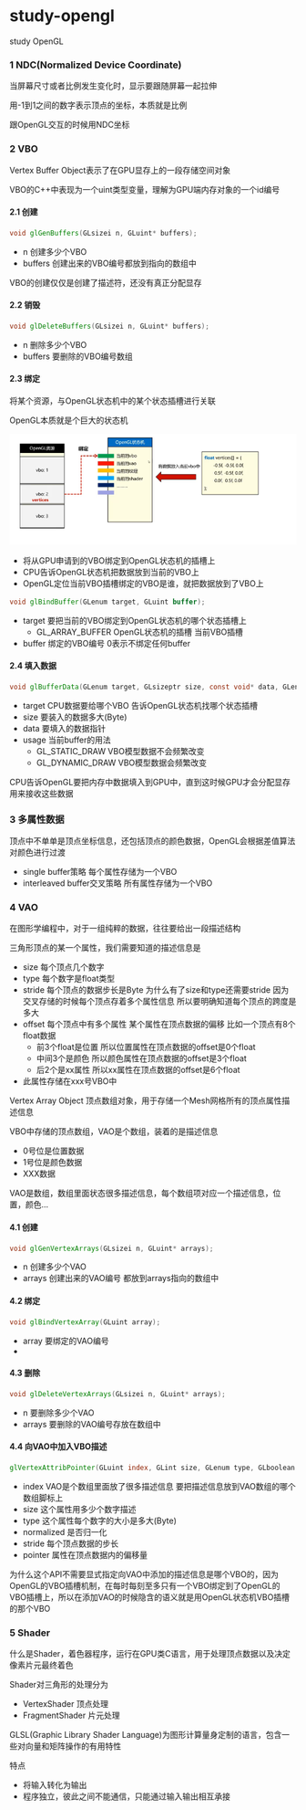 # study-opengl
study OpenGL

### 1 NDC(Normalized Device Coordinate)

当屏幕尺寸或者比例发生变化时，显示要跟随屏幕一起拉伸

用-1到1之间的数字表示顶点的坐标，本质就是比例

跟OpenGL交互的时候用NDC坐标

### 2 VBO

Vertex Buffer Object表示了在GPU显存上的一段存储空间对象

VBO的C++中表现为一个uint类型变量，理解为GPU端内存对象的一个id编号

#### 2.1 创建

```glsl
void glGenBuffers(GLsizei n, GLuint* buffers);
```

- n 创建多少个VBO
- buffers 创建出来的VBO编号都放到指向的数组中

VBO的创建仅仅是创建了描述符，还没有真正分配显存

#### 2.2 销毁

```glsl
void glDeleteBuffers(GLsizei n, GLuint* buffers);
```

- n 删除多少个VBO
- buffers 要删除的VBO编号数组

#### 2.3 绑定

将某个资源，与OpenGL状态机中的某个状态插槽进行关联

OpenGL本质就是个巨大的状态机

![](./doc/img/1751186646.png)

- 将从GPU申请到的VBO绑定到OpenGL状态机的插槽上
- CPU告诉OpenGL状态机把数据放到当前的VBO上
- OpenGL定位当前VBO插槽绑定的VBO是谁，就把数据放到了VBO上

```glsl
void glBindBuffer(GLenum target, GLuint buffer);
```

- target 要把当前的VBO绑定到OpenGL状态机的哪个状态插槽上
  - GL_ARRAY_BUFFER OpenGL状态机的插槽 当前VBO插槽 
- buffer 绑定的VBO编号 0表示不绑定任何buffer

#### 2.4 填入数据

```glsl
void glBufferData(GLenum target, GLsizeptr size, const void* data, GLenum usage);
```

- target CPU数据要给哪个VBO 告诉OpenGL状态机找哪个状态插槽 
- size 要装入的数据多大(Byte)
- data 要填入的数据指针
- usage 当前buffer的用法
  - GL_STATIC_DRAW VBO模型数据不会频繁改变
  - GL_DYNAMIC_DRAW VBO模型数据会频繁改变

CPU告诉OpenGL要把内存中数据填入到GPU中，直到这时候GPU才会分配显存用来接收这些数据

### 3 多属性数据

顶点中不单单是顶点坐标信息，还包括顶点的颜色数据，OpenGL会根据差值算法对颜色进行过渡

- single buffer策略 每个属性存储为一个VBO
- interleaved buffer交叉策略 所有属性存储为一个VBO

### 4 VAO

在图形学编程中，对于一组纯粹的数据，往往要给出一段描述结构

三角形顶点的某一个属性，我们需要知道的描述信息是
- size 每个顶点几个数字
- type 每个数字是float类型
- stride 每个顶点的数据步长是Byte 为什么有了size和type还需要stride 因为交叉存储的时候每个顶点存着多个属性信息 所以要明确知道每个顶点的跨度是多大
- offset 每个顶点中有多个属性 某个属性在顶点数据的偏移 比如一个顶点有8个float数据
  - 前3个float是位置 所以位置属性在顶点数据的offset是0个float
  - 中间3个是颜色 所以颜色属性在顶点数据的offset是3个float
  - 后2个是xx属性 所以xx属性在顶点数据的offset是6个float
- 此属性存储在xxx号VBO中

Vertex Array Object 顶点数组对象，用于存储一个Mesh网格所有的顶点属性描述信息

VBO中存储的顶点数组，VAO是个数组，装着的是描述信息
- 0号位是位置数据
- 1号位是颜色数据
- XXX数据

VAO是数组，数组里面状态很多描述信息，每个数组项对应一个描述信息，位置，颜色...

#### 4.1 创建

```glsl
void glGenVertexArrays(GLsizei n, GLuint* arrays);
```
- n 创建多少个VAO
- arrays 创建出来的VAO编号 都放到arrays指向的数组中

#### 4.2 绑定

```glsl
void glBindVertexArray(GLuint array);
```

- array 要绑定的VAO编号
- 
#### 4.3 删除

```glsl
void glDeleteVertexArrays(GLsizei n, GLuint* arrays);
```

- n 要删除多少个VAO
- arrays 要删除的VAO编号存放在数组中

#### 4.4 向VAO中加入VBO描述

```glsl
glVertexAttribPointer(GLuint index, GLint size, GLenum type, GLboolean normalized, GLsizei stride, const void* pointer);
```

- index VAO是个数组里面放了很多描述信息 要把描述信息放到VAO数组的哪个数组脚标上
- size 这个属性用多少个数字描述
- type 这个属性每个数字的大小是多大(Byte)
- normalized 是否归一化
- stride 每个顶点数据的步长
- pointer 属性在顶点数据内的偏移量

为什么这个API不需要显式指定向VAO中添加的描述信息是哪个VBO的，因为OpenGL的VBO插槽机制，在每时每刻至多只有一个VBO绑定到了OpenGL的VBO插槽上，所以在添加VAO的时候隐含的语义就是用OpenGL状态机VBO插槽的那个VBO

### 5 Shader

什么是Shader，着色器程序，运行在GPU类C语言，用于处理顶点数据以及决定像素片元最终着色

Shader对三角形的处理分为
- VertexShader 顶点处理
- FragmentShader 片元处理

GLSL(Graphic Library Shader Language)为图形计算量身定制的语言，包含一些对向量和矩阵操作的有用特性

特点
- 将输入转化为输出
- 程序独立，彼此之间不能通信，只能通过输入输出相互承接